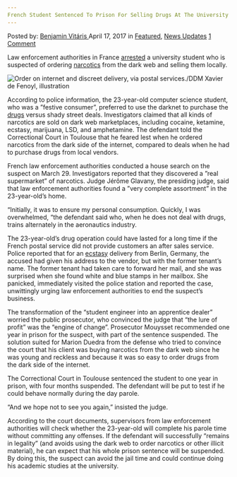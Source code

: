 ```yaml
---
French Student Sentenced To Prison For Selling Drugs At The University
---
```

<article class="post-listing post-19227 post type-post status-publish format-standard has-post-thumbnail hentry  tag-french tag-prison tag-selling tag-sentenced tag-student tag-university">
    <div class="post-inner">
        <span>Posted by: <a href="https://www.deepdotweb.com/author/benjaminvi/" title="">Benjamin Vitáris </a></span>
    <span>April 17, 2017</span>
    <span>in <a href="https://www.deepdotweb.com/category/deepdot-news/" rel="category tag">Featured</a>, <a href="https://www.deepdotweb.com/category/news-updates/" rel="category tag">News Updates</a></span>
    <span><a href="https://www.deepdotweb.com/2017/04/17/french-student-sentenced-prison-selling-drugs-university/#comments">1 Comment</a></span>
    </p>
    <div class="clear"></div>
    <div class="entry">
    <p>Law enforcement authorities in France <a href="http://www.ladepeche.fr/article/2017/04/03/2549259-l-etudiant-s-alimentait-sur-le-darknet.html">arrested</a> a university student who is suspected of ordering <a href="https://www.deepdotweb.com/tag/narcotics/">narcotics</a> from the dark web and selling them locally.</p>
    <p><img class="wp-image-19231 aligncenter" src="/imgs/2017/04/order-on-internet-and-discreet-delivery-via-posta.jpeg" alt="Order on internet and discreet delivery, via postal services./DDM Xavier de Fenoyl, illustration" srcset="/imgs/2017/04/order-on-internet-and-discreet-delivery-via-posta.jpeg 644w, /imgs/2017/04/order-on-internet-and-discreet-delivery-via-posta-259x300.jpeg 259w" sizes="(max-width: 644px) 100vw, 644px"/></p>
    <p>According to police information, the 23-year-old computer science student, who was a ”festive consumer”, preferred to use the darknet to purchase the <a href="https://www.deepdotweb.com/2017/03/23/german-university-student-arrested-ordering-large-amounts-drugs-dark-web/">drugs</a> versus shady street deals. Investigators claimed that all kinds of narcotics are sold on dark web marketplaces, including cocaine, ketamine, ecstasy, marijuana, LSD, and amphetamine. The defendant told the Correctional Court in Toulouse that he feared lest when he ordered narcotics from the dark side of the internet, compared to deals when he had to purchase drugs from local vendors.</p>
    <p>French law enforcement authorities conducted a house search on the suspect on March 29. Investigators reported that they discovered a ”real supermarket” of narcotics. Judge Jérôme Glavany, the presiding judge, said that law enforcement authorities found a ”very complete assortment” in the 23-year-old’s home.</p>
    <p>&#8220;Initially, it was to ensure my personal consumption. Quickly, I was overwhelmed, &#8220;the defendant said who, when he does not deal with drugs, trains alternately in the aeronautics industry.</p>
    <p><a id="post-19227-_gjdgxs"></a> The 23-year-old’s drug operation could have lasted for a long time if the French postal service did not provide customers an after sales service. Police reported that for an <a href="https://www.deepdotweb.com/2017/03/12/french-students-arrested-sale-10000-ecstasy-pills/">ecstasy</a> delivery from Berlin, Germany, the accused had given his address to the vendor, but with the former tenant’s name. The former tenant had taken care to forward her mail, and she was surprised when she found white and blue stamps in her mailbox. She panicked, immediately visited the police station and reported the case, unwittingly urging law enforcement authorities to end the suspect’s business.</p>
    <p>The transformation of the &#8220;student engineer into an apprentice dealer&#8221; worried the public prosecutor, who convinced the judge that &#8220;the lure of profit&#8221; was the “engine of change”. Prosecutor Mouysset recommended one year in prison for the suspect, with part of the sentence suspended. The solution suited for Marion Duedra from the defense who tried to convince the court that his client was buying narcotics from the dark web since he was young and reckless and because it was so easy to order drugs from the dark side of the internet.</p>
    <p>The Correctional Court in Toulouse sentenced the student to one year in prison, with four months suspended. The defendant will be put to test if he could behave normally during the day parole.</p>
    <p>&#8220;And we hope not to see you again,&#8221; insisted the judge.</p>
    <p>According to the court documents, supervisors from law enforcement authorities will check whether the 23-year-old will complete his parole time without committing any offenses. If the defendant will successfully “remains in legality” (and avoids using the dark web to order narcotics or other illicit material), he can expect that his whole prison sentence will be suspended. By doing this, the suspect can avoid the jail time and could continue doing his academic studies at the university.</p>
    </div>
    <span style="display:none"> <a href="https://www.deepdotweb.com/tag/french/" rel="tag">french</a> <a href="https://www.deepdotweb.com/tag/prison/" rel="tag">prison</a> <a href="https://www.deepdotweb.com/tag/selling/" rel="tag">selling</a> <a href="https://www.deepdotweb.com/tag/sentenced/" rel="tag">sentenced</a> <a href="https://www.deepdotweb.com/tag/student/" rel="tag">student</a> <a href="https://www.deepdotweb.com/tag/university/" rel="tag">university</a></span> <span style="display:none" class="updated">2017-04-17</span>
    <div style="display:none" class="vcard author" itemprop="author" itemscope itemtype="http://schema.org/Person"><strong class="fn" itemprop="name"><a href="https://www.deepdotweb.com/author/benjaminvi/" title="Posts by Benjamin Vitáris" rel="author">Benjamin Vitáris</a></strong></div>
    </div>
</article>

